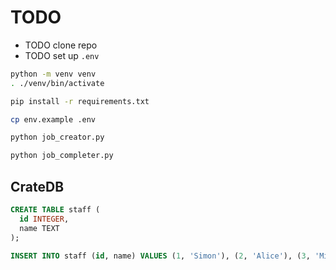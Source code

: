 # TODO

* TODO clone repo
* TODO set up `.env`

```bash
python -m venv venv
. ./venv/bin/activate
```

```bash
pip install -r requirements.txt
```

```bash
cp env.example .env
```

```bash
python job_creator.py
```

```bash
python job_completer.py
```

## CrateDB

```sql
CREATE TABLE staff (
  id INTEGER,
  name TEXT
);
```

```sql
INSERT INTO staff (id, name) VALUES (1, 'Simon'), (2, 'Alice'), (3, 'Michael'), (4, 'Stefan'), (5, 'Alea');
```